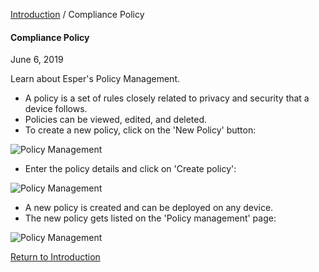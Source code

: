 [Introduction](../index.html) / Compliance Policy

#### Compliance Policy

June 6, 2019

Learn about Esper's Policy Management.

*   A policy is a set of rules closely related to privacy and security that a device follows.
*   Policies can be viewed, edited, and deleted.
*   To create a new policy, click on the 'New Policy' button:

![Policy Management](https://documentation-media.s3.amazonaws.com/images/1_PM.width-800.png?AWSAccessKeyId=AKIAJHOTEM5S4GAN2SGA&Signature=Wf%2BxbdSGPaRmrD0Kt%2BoWcLBYWiY%3D&Expires=1559913434)

*   Enter the policy details and click on 'Create policy':

![Policy Management](https://documentation-media.s3.amazonaws.com/images/2_PM.width-800.png?AWSAccessKeyId=AKIAJHOTEM5S4GAN2SGA&Signature=BtNNEh21%2Fk1kqQv3XRoIEvfFMDU%3D&Expires=1559913434)

*   A new policy is created and can be deployed on any device.
*   The new policy gets listed on the 'Policy management' page:

![Policy Management](https://documentation-media.s3.amazonaws.com/images/3_PM.width-800.png?AWSAccessKeyId=AKIAJHOTEM5S4GAN2SGA&Signature=USuZaVszQEZF2XEucAeVfsErS%2FE%3D&Expires=1559913434)

[Return to Introduction](../index.html)